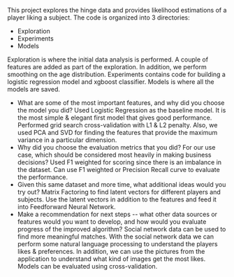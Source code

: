 This project explores the hinge data and provides likelihood estimations of a player liking a subject.
The code is organized into 3 directories:
- Exploration
- Experiments
- Models

Exploration is where the initial data analysis is performed. A couple of features are added as part of the exploration. In addition, we perform smoothing on the age distribution.
Experiments contains code for building a logistic regression model and xgboost classifier.
Models is where all the models are saved.


- What are some of the most important features, and why did you choose the model you did?
Used Logistic Regression as the baseline model. It is the most simple & elegant first model that gives good performance. Performed grid search cross-validation with L1 & L2 penalty. Also, we used PCA and SVD for finding the features that provide the maximum variance in a particular dimension.
- Why did you choose the evaluation metrics that you did? For our use case, which should be considered most heavily in making business decisions? 
Used F1 weighted for scoring since there is an imbalance in the dataset. Can use F1 weighted or Precision Recall curve to evaluate the performance.
- Given this same dataset and more time, what additional ideas would you try out?
Matrix Factoring to find latent vectors for different players and subjects. Use the latent vectors in addition to the features and feed it into Feedforward Neural Network.
- Make a recommendation for next steps -- what other data sources or features would you want to develop, and how would you evaluate progress of the improved algorithm?
Social network data can be used to find more meaningful matches. With the social network data we can perform some natural language processing to understand the players likes & preferences.
In addition, we can use the pictures from the application to understand what kind of images get the most likes.
Models can be evaluated using cross-validation.

